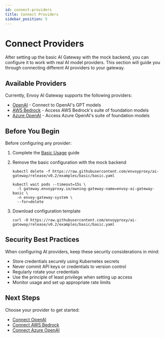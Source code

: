```yaml
---
id: connect-providers
title: Connect Providers
sidebar_position: 5
---
```


# Connect Providers

After setting up the basic AI Gateway with the mock backend, you can configure it to work with real AI model providers. This section will guide you through connecting different AI providers to your gateway.

## Available Providers

Currently, Envoy AI Gateway supports the following providers:

- [OpenAI](./openai.md) - Connect to OpenAI's GPT models
- [AWS Bedrock](./aws-bedrock.md) - Access AWS Bedrock's suite of foundation models
- [Azure OpenAI](./azure-openai.md) - Access Azure OpenAI's suite of foundation models

## Before You Begin

Before configuring any provider:

1. Complete the [Basic Usage](../basic-usage.md) guide
2. Remove the basic configuration with the mock backend

   ```shell
   kubectl delete -f https://raw.githubusercontent.com/envoyproxy/ai-gateway/release/v0.2/examples/basic/basic.yaml
   
   kubectl wait pods --timeout=15s \
     -l gateway.envoyproxy.io/owning-gateway-name=envoy-ai-gateway-basic \
     -n envoy-gateway-system \
     --for=delete
   ```

3. Download configuration template

   ```shell
   curl -O https://raw.githubusercontent.com/envoyproxy/ai-gateway/release/v0.2/examples/basic/basic.yaml
   ```

## Security Best Practices

When configuring AI providers, keep these security considerations in mind:

- Store credentials securely using Kubernetes secrets
- Never commit API keys or credentials to version control
- Regularly rotate your credentials
- Use the principle of least privilege when setting up access
- Monitor usage and set up appropriate rate limits

## Next Steps

Choose your provider to get started:

- [Connect OpenAI](./openai.md)
- [Connect AWS Bedrock](./aws-bedrock.md)
- [Connect Azure OpenAI](./azure-openai.md)
